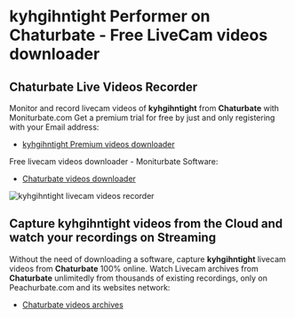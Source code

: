 # kyhgihntight Performer on Chaturbate - Free LiveCam videos downloader

## Chaturbate Live Videos Recorder

Monitor and record livecam videos of **kyhgihntight** from **Chaturbate** with Moniturbate.com
Get a premium trial for free by just and only registering with your Email address:
* [kyhgihntight Premium videos downloader](https://moniturbate.com/request-demo-licence-key.html)

Free livecam videos downloader - Moniturbate Software:
* [Chaturbate videos downloader](https://moniturbate.com/moniturbate-download-software.html)

![kyhgihntight livecam videos recorder](https://peachurnet.com/templates/moniturbate-software.png)


## Capture kyhgihntight videos from the Cloud and watch your recordings on Streaming

Without the need of downloading a software, capture **kyhgihntight** livecam videos from **Chaturbate** 100% online.
Watch Livecam archives from **Chaturbate** unlimitedly from thousands of existing recordings, only on Peachurbate.com and its websites network:
* [Chaturbate videos archives](https://peachurnet.com/)